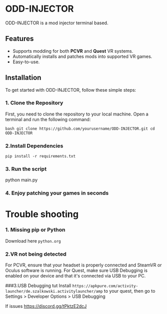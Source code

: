 # ODD-INJECTOR

ODD-INJECTOR is a mod injector terminal based.

## Features

- Supports modding for both **PCVR** and **Quest** VR systems.
- Automatically installs and patches mods into supported VR games.
- Easy-to-use.

## Installation

To get started with ODD-INJECTOR, follow these simple steps:

### 1. Clone the Repository

First, you need to clone the repository to your local machine. Open a terminal and run the following command:

`bash
git clone https://github.com/yourusername/ODD-INJECTOR.git
cd ODD-INJECTOR`

### 2.Install Dependencies

`pip install -r requirements.txt`

### 3. Run the script
python main.py

### 4. Enjoy patching your games in seconds

# Trouble shooting

### 1. Missing pip or Python
Download here `python.org`

### 2.VR not being detected
For PCVR, ensure that your headset is properly connected and SteamVR or Oculus software is running.
For Quest, make sure USB Debugging is enabled on your device and that it's connected via USB to your PC.

###3.USB Debugging tut
Install `https://apkpure.com/activity-launcher/de.szalkowski.activitylauncher/amp` to your quest, then go to Settings > Developer Options > USB Debugging

If issues https://discord.gg/tPktzE2dcJ
